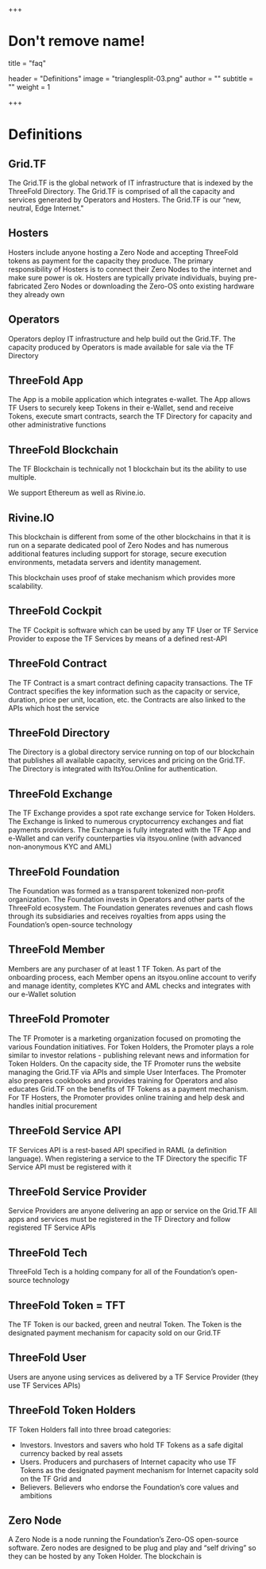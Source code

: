 +++
# Don't remove name!
title = "faq"

header = "Definitions"
image = "trianglesplit-03.png"
author = ""
subtitle = ""
weight = 1

+++

# Definitions

## Grid.TF

The Grid.TF is the global network of IT infrastructure that is indexed by the ThreeFold Directory.  The Grid.TF is comprised of all the capacity and services generated by Operators and Hosters.  The Grid.TF is our “new, neutral, Edge Internet."

## Hosters

Hosters include anyone hosting a Zero Node and accepting ThreeFold tokens as payment for the capacity they produce.  The primary responsibility of Hosters is to connect their Zero Nodes to the internet and make sure power is ok.  Hosters are  typically private individuals, buying pre-fabricated Zero Nodes or downloading the Zero-OS onto existing hardware they already own

## Operators

Operators deploy IT infrastructure and help build out the Grid.TF.  The capacity produced by Operators is made available for sale via the TF Directory

## ThreeFold App

The App is a mobile application which integrates e-wallet.  The App allows TF Users to securely keep Tokens in their e-Wallet, send and receive Tokens, execute smart contracts, search the TF Directory for capacity and other administrative functions

## ThreeFold Blockchain

The TF Blockchain is technically not 1 blockchain but its the ability to use multiple.

We support Ethereum as well as Rivine.io.

## Rivine.IO

This blockchain is different from some of the other blockchains in that it is run on a separate dedicated pool of Zero Nodes and has numerous additional features including support for storage, secure execution environments, metadata servers and identity management.

This blockchain uses proof of stake mechanism which provides more scalability.

## ThreeFold Cockpit

The TF Cockpit is software which can be used by any TF User or TF Service Provider to expose the TF Services by means of a defined rest-API

## ThreeFold Contract

The TF Contract is a smart contract defining capacity transactions.  The TF Contract specifies the key information such as the capacity or service, duration, price per unit, location, etc.  the Contracts are also linked to the APIs which host the service

## ThreeFold Directory

The Directory is a global directory service running on top of our blockchain that publishes all available capacity, services and pricing on the Grid.TF.  The Directory is integrated with ItsYou.Online for authentication.

## ThreeFold Exchange

The TF Exchange provides a spot rate exchange service for Token Holders.  The Exchange is linked to numerous cryptocurrency exchanges and fiat payments providers.  The Exchange is fully integrated with the TF App and e-Wallet and can verify counterparties via itsyou.online (with advanced non-anonymous KYC and AML)

## ThreeFold Foundation

The Foundation  was formed as a transparent tokenized non-profit organization.  The Foundation invests in Operators and other parts of the ThreeFold ecosystem.  The Foundation generates revenues and cash flows through its subsidiaries and receives royalties from apps using the Foundation’s open-source technology

## ThreeFold Member

Members are any purchaser of at least 1 TF Token.  As part of the onboarding process, each Member opens an itsyou.online account to verify and manage identity, completes KYC and AML checks and integrates with our e-Wallet solution

## ThreeFold Promoter

The TF Promoter is a marketing organization focused on promoting the various Foundation initiatives.  For Token Holders, the Promoter plays a role similar to investor relations - publishing relevant news and information for Token Holders.  On the capacity side, the TF Promoter runs the website managing the Grid.TF via APIs and simple User Interfaces.  The Promoter also prepares cookbooks and provides training for Operators and also educates Grid.TF on the benefits of TF Tokens as a payment mechanism.  For TF Hosters, the Promoter provides online training and help desk and handles initial procurement

## ThreeFold Service API

TF Services API is a rest-based API specified in RAML (a definition language).  When registering a service to the TF Directory the specific TF Service API must be registered with it

## ThreeFold Service Provider

Service Providers are anyone delivering an app or service on the Grid.TF  All apps and services must be registered in the TF Directory and follow registered TF Service APIs

## ThreeFold Tech

ThreeFold Tech is a holding company for all of the Foundation’s open-source technology


##  ThreeFold Token = TFT

The TF Token is our backed, green and neutral Token.  The Token is the designated payment mechanism for capacity sold on our Grid.TF

## ThreeFold User

Users are anyone using services as delivered by a TF Service Provider (they use TF Services APIs)

## ThreeFold Token Holders


TF Token Holders fall into three broad categories:
- Investors.  Investors and savers who hold TF Tokens as a safe digital currency backed by real assets
- Users.  Producers and purchasers of Internet capacity who use TF Tokens as the designated payment mechanism for Internet capacity sold on the TF Grid and
- Believers.  Believers who endorse the Foundation’s core values and ambitions

## Zero Node

A Zero Node is a node running the Foundation’s Zero-OS open-source software.  Zero nodes are designed to be plug and play and “self driving” so they can be hosted by any Token Holder.  The blockchain is